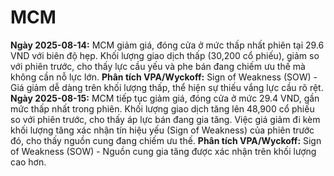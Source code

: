 # MCM

**Ngày 2025-08-14:** MCM giảm giá, đóng cửa ở mức thấp nhất phiên tại 29.6 VND với biên độ hẹp. Khối lượng giao dịch thấp (30,200 cổ phiếu), giảm so với phiên trước, cho thấy lực cầu yếu và phe bán đang chiếm ưu thế mà không cần nỗ lực lớn. **Phân tích VPA/Wyckoff:** Sign of Weakness (SOW) - Giá giảm dễ dàng trên khối lượng thấp, thể hiện sự thiếu vắng lực cầu rõ rệt.
**Ngày 2025-08-15:** MCM tiếp tục giảm giá, đóng cửa ở mức 29.4 VND, gần mức thấp nhất trong phiên. Khối lượng giao dịch tăng lên 48,900 cổ phiếu so với phiên trước, cho thấy áp lực bán đang gia tăng. Việc giá giảm đi kèm khối lượng tăng xác nhận tín hiệu yếu (Sign of Weakness) của phiên trước đó, cho thấy nguồn cung đang chiếm ưu thế. **Phân tích VPA/Wyckoff:** Sign of Weakness (SOW) - Nguồn cung gia tăng được xác nhận trên khối lượng cao hơn.
